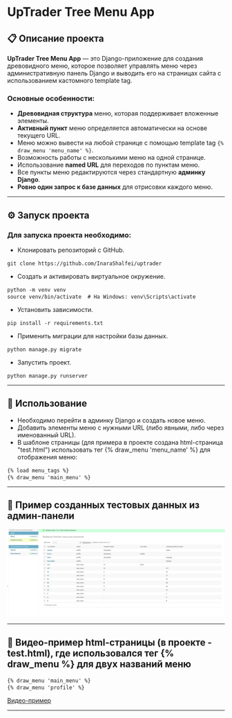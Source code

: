 # UpTrader Tree Menu App

## 📋 Описание проекта

**UpTrader Tree Menu App** — это Django-приложение для создания древовидного меню, которое позволяет управлять меню через административную панель Django и выводить его на страницах сайта с использованием кастомного template tag.

### Основные особенности:
- **Древовидная структура** меню, которая поддерживает вложенные элементы.
- **Активный пункт** меню определяется автоматически на основе текущего URL.
- Меню можно вывести на любой странице с помощью template tag `{% draw_menu 'menu_name' %}`.
- Возможность работы с несколькими меню на одной странице.
- Использование **named URL** для переходов по пунктам меню.
- Все пункты меню редактируются через стандартную **админку Django**.
- **Ровно один запрос к базе данных** для отрисовки каждого меню.

---

## ⚙️ Запуск проекта

### Для запуска проекта необходимо:

- Клонировать репозиторий с GitHub.
```
git clone https://github.com/InaraShalfei/uptrader
```
- Создать и активировать виртуальное окружение.
```
python -m venv venv
source venv/bin/activate  # На Windows: venv\Scripts\activate
```
- Установить зависимости.
```
pip install -r requirements.txt
```
- Применить миграции для настройки базы данных.
```
python manage.py migrate
```
- Запустить проект.
```
python manage.py runserver
```

---

## 🚀 Использование
- Необходимо перейти в админку Django и создать новое меню.
- Добавить элементы меню с нужными URL (либо явными, либо через именованный URL).
- В шаблоне страницы (для примера в проекте создана html-страница "test.html") использовать тег {% draw_menu 'menu_name' %} для отображения меню:
```
{% load menu_tags %}
{% draw_menu 'main_menu' %}
```

---

## 📸 Пример созданных тестовых данных из админ-панели

![Пример данных из админ-панели](assets/admin.png)

---


## 📸 Видео-пример html-страницы (в проекте - test.html), где использовался тег {% draw_menu %} для двух названий меню
```
{% draw_menu 'main_menu' %}
{% draw_menu 'profile' %}
```

[Видео-пример](https://drive.google.com/file/d/1BLHkx63lpZQtlUmA2RUsf8bJqf6uZcMs/view?usp=drive_link)


---
